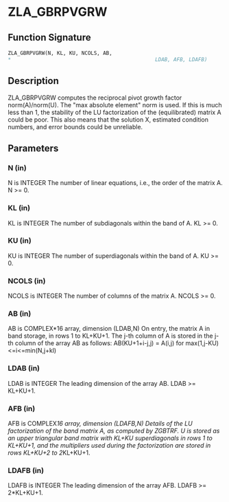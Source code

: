# ZLA_GBRPVGRW

## Function Signature

```fortran
ZLA_GBRPVGRW(N, KL, KU, NCOLS, AB,
*                                               LDAB, AFB, LDAFB)
```

## Description


 ZLA_GBRPVGRW computes the reciprocal pivot growth factor
 norm(A)/norm(U). The "max absolute element" norm is used. If this is
 much less than 1, the stability of the LU factorization of the
 (equilibrated) matrix A could be poor. This also means that the
 solution X, estimated condition numbers, and error bounds could be
 unreliable.

## Parameters

### N (in)

N is INTEGER The number of linear equations, i.e., the order of the matrix A. N >= 0.

### KL (in)

KL is INTEGER The number of subdiagonals within the band of A. KL >= 0.

### KU (in)

KU is INTEGER The number of superdiagonals within the band of A. KU >= 0.

### NCOLS (in)

NCOLS is INTEGER The number of columns of the matrix A. NCOLS >= 0.

### AB (in)

AB is COMPLEX*16 array, dimension (LDAB,N) On entry, the matrix A in band storage, in rows 1 to KL+KU+1. The j-th column of A is stored in the j-th column of the array AB as follows: AB(KU+1+i-j,j) = A(i,j) for max(1,j-KU)<=i<=min(N,j+kl)

### LDAB (in)

LDAB is INTEGER The leading dimension of the array AB. LDAB >= KL+KU+1.

### AFB (in)

AFB is COMPLEX*16 array, dimension (LDAFB,N) Details of the LU factorization of the band matrix A, as computed by ZGBTRF. U is stored as an upper triangular band matrix with KL+KU superdiagonals in rows 1 to KL+KU+1, and the multipliers used during the factorization are stored in rows KL+KU+2 to 2*KL+KU+1.

### LDAFB (in)

LDAFB is INTEGER The leading dimension of the array AFB. LDAFB >= 2*KL+KU+1.

